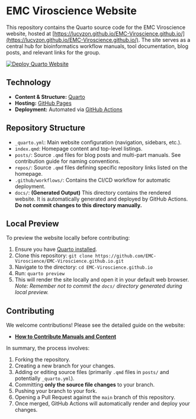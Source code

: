 # EMC Viroscience Website

This repository contains the Quarto source code for the EMC Viroscience website, hosted at [https://lucvzon.github.io/EMC-Viroscience.github.io/](https://lucvzon.github.io/EMC-Viroscience.github.io/). The site serves as a central hub for bioinformatics workflow manuals, tool documentation, blog posts, and relevant links for the group.

[![Deploy Quarto Website](https://github.com/LucvZon/EMC-Viroscience.github.io/actions/workflows/deploy.yml/badge.svg)](https://github.com/LucvZon/EMC-Viroscience.github.io/actions/workflows/deploy.yml)

## Technology

*   **Content & Structure:** [Quarto](https://quarto.org/)
*   **Hosting:** [GitHub Pages](https://pages.github.com/)
*   **Deployment:** Automated via [GitHub Actions](./.github/workflows/deploy.yml)

## Repository Structure

*   `_quarto.yml`: Main website configuration (navigation, sidebars, etc.).
*   `index.qmd`: Homepage content and top-level listings.
*   `posts/`: Source `.qmd` files for blog posts and multi-part manuals. See contribution guide for naming conventions.
*   `repos/`: Source `.qmd` files defining specific repository links listed on the homepage.
*   `.github/workflows/`: Contains the CI/CD workflow for automatic deployment.
*   `docs/`: **(Generated Output)** This directory contains the rendered website. It is automatically generated and deployed by GitHub Actions. **Do not commit changes to this directory manually.**

## Local Preview

To preview the website locally before contributing:

1.  Ensure you have [Quarto installed](https://quarto.org/docs/get-started/).
2.  Clone this repository: `git clone https://github.com/EMC-Viroscience/EMC-Viroscience.github.io.git`
3.  Navigate to the directory: `cd EMC-Viroscience.github.io`
4.  Run: `quarto preview`
5.  This will render the site locally and open it in your default web browser.
    *Note: Remember not to commit the `docs/` directory generated during local preview.*

## Contributing

We welcome contributions! Please see the detailed guide on the website:

*   **[How to Contribute Manuals and Content](https://lucvzon.github.io/EMC-Viroscience.github.io/contribute/add_manuals.html)**

In summary, the process involves:
1.  Forking the repository.
2.  Creating a new branch for your changes.
3.  Adding or editing source files (primarily `.qmd` files in `posts/` and potentially `_quarto.yml`).
4.  Committing **only the source file changes** to your branch.
5.  Pushing your branch to your fork.
6.  Opening a Pull Request against the `main` branch of this repository.
7.  Once merged, GitHub Actions will automatically render and deploy your changes.